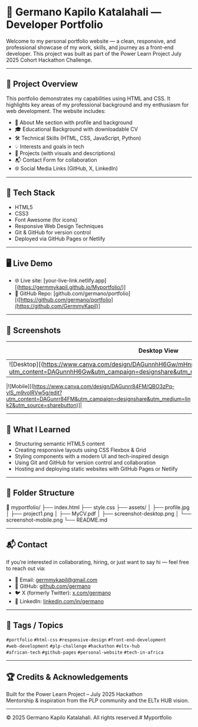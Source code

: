 ﻿# 💼 Germano Kapilo Katalahali — Developer Portfolio

Welcome to my personal portfolio website — a clean, responsive, and professional showcase of my work, skills, and journey as a front-end developer. This project was built as part of the Power Learn Project July 2025 Cohort Hackathon Challenge.

---

## 🌟 Project Overview

This portfolio demonstrates my capabilities using HTML and CSS. It highlights key areas of my professional background and my enthusiasm for web development. The website includes:

- 👤 About Me section with profile and background  
- 🎓 Educational Background with downloadable CV  
- 🛠️ Technical Skills (HTML, CSS, JavaScript, Python)  
- 💡 Interests and goals in tech  
- 🚀 Projects (with visuals and descriptions)  
- 📬 Contact Form for collaboration  
- 🌐 Social Media Links (GitHub, X, LinkedIn)

---

## 🔧 Tech Stack

- HTML5  
- CSS3  
- Font Awesome (for icons)  
- Responsive Web Design Techniques  
- Git & GitHub for version control  
- Deployed via GitHub Pages or Netlify

---

## 🖥️ Live Demo

- 🌐 Live site: [your-live-link.netlify.app][(https://germmykapil.github.io/Myportfolio/)]
- 🔗 GitHub Repo: [github.com/germano/portfolio][([https://github.com/germano/portfolio](https://github.com/GermmyKapil)]

---

## 📸 Screenshots

| Desktop View                        | Mobile View                       |
|------------------------------------|-----------------------------------|
|![Desktop][(https://www.canva.com/design/DAGunnhH6Gw/mHnra64AsS1L017K4gHL2A/edit?utm_content=DAGunnhH6Gw&utm_campaign=designshare&utm_medium=link2&utm_source=sharebutton)]|

|![Mobile][(https://www.canva.com/design/DAGunrr84FM/QBO3zPq-ylS_m9voIRVw5g/edit?utm_content=DAGunrr84FM&utm_campaign=designshare&utm_medium=link2&utm_source=sharebutton)]|

---

## 🧠 What I Learned

- Structuring semantic HTML5 content  
- Creating responsive layouts using CSS Flexbox & Grid  
- Styling components with a modern UI and tech-inspired design  
- Using Git and GitHub for version control and collaboration  
- Hosting and deploying static websites with GitHub Pages or Netlify

---

## 📂 Folder Structure

📁 myportfolio/
├── index.html
├── style.css
├── assets/
│ ├── profile.jpg
│ ├── project1.png
│ ├── MyCV.pdf
│ ├── screenshot-desktop.png
│ └── screenshot-mobile.png
└── README.md


---

## 📬 Contact

If you’re interested in collaborating, hiring, or just want to say hi — feel free to reach out via:

- 📧 Email: germmykapil@gmail.com  
- 🐙 GitHub: [github.com/germano](https://github.com/GermmyKapil)  
- 🐦 X (formerly Twitter): [x.com/germano]([https://x.com/germano](https://x.com/Katala46213397?t=A-J4q3QLoQUxQlazJAJtXQ&s=09))  
- 💼 LinkedIn: [linkedin.com/in/germano]([https://linkedin.com/in/germano](https://www.linkedin.com/in/germano-katalahali?utm_source=share&utm_campaign=share_via&utm_content=profile&utm_medium=android_app))

---

## 🔖 Tags / Topics

`#portfolio` `#html-css` `#responsive-design` `#front-end-development`  
`#web-development` `#plp-challenge` `#hackathon` `#eltx-hub`  
`#african-tech` `#github-pages` `#personal-website` `#tech-in-africa`

---

## 🏆 Credits & Acknowledgements

Built for the Power Learn Project – July 2025 Hackathon  
Mentorship & inspiration from the PLP community and the ELTx HUB vision.

---

© 2025 Germano Kapilo Katalahali. All rights reserved.# Myportfolio
